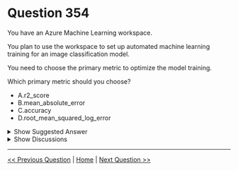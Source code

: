 # Question 354

You have an Azure Machine Learning workspace.

You plan to use the workspace to set up automated machine learning training for an image classification model.

You need to choose the primary metric to optimize the model training.

Which primary metric should you choose?

- A.r2_score
- B.mean_absolute_error
- C.accuracy
- D.root_mean_squared_log_error

<details>
  <summary>Show Suggested Answer</summary>

<strong>C</strong><br>

</details>

<details>
  <summary>Show Discussions</summary>

<blockquote><p><strong>SYSCOMComputerEngineeringCo</strong> <code>(Wed 09 Oct 2024 00:52)</code> - <em>Upvotes: 2</em></p><p>C
https://learn.microsoft.com/en-us/azure/machine-learning/how-to-auto-train-image-models?view=azureml-api-2&amp;tabs=cli#primary-metric</p></blockquote>
<blockquote><p><strong>indomanish</strong> <code>(Thu 29 Feb 2024 01:11)</code> - <em>Upvotes: 2</em></p><p>correct answer ! Chatgpt -When setting up automated machine learning training for an image classification model in your Azure Machine Learning workspace, the primary metric you should choose for optimizing model training is accuracy for binary and multi-class classification models and IoU (Intersection over Union) for multilabel classification models1. These metrics are essential for evaluating the performance of your trained models and ensuring their effectiveness in classifying images accurately.</p></blockquote>

</details>

---

[<< Previous Question](question_353.md) | [Home](../index.md) | [Next Question >>](question_355.md)
